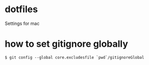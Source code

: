 dotfiles
====

Settings for mac

# how to set gitignore globally

```
$ git config --global core.excludesfile `pwd`/gitignoreGlobal
```

